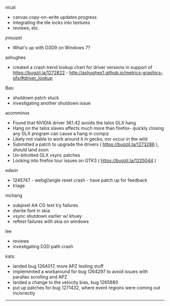 nical:
* canvas copy-on-write updates progress
* integrating the tile locks into textures
* reviews, etc.



jrmuizel
- What's up with D3D9 on Windows 7?



ashughes
* created a crash trend lookup chart for driver versions in support of https://bugzil.la/1272822 - http://ashughes1.github.io/metrics-graphics-gfx/#driver_lookup




Bas:
* shutdown patch stuck
* investigating another shutdown issue



acomminos
* Found that NVIDIA driver 361.42 avoids the talos GLX hang
* Hang on the talos slaves affects much more than firefox- quickly closing any GLX program can cause a hang in compiz
* Likely not viable to work around it in gecko, nor occur in the wild
* Submitted a patch to upgrade the drivers ( https://bugzil.la/1273286 ), should land soon
* Un-bitrotted GLX vsync patches
* Looking into firefox tour issues on GTK3 ( https://bugzil.la/1225044 )



edwin
* 1245747 - webgl/angle reset crash - have patch up for feedback
* triage



mchang
* subpixel AA CG text try failures
* dwrite font in skia
* vsync shutdown earlier w/ khuey
* reftest failures with skia on windows



lee
* reviews
* investigating D2D path crash



kats:
* landed bug 1264017, more APZ testing stuff
* implemented a workaround for bug 1264297 to avoid issues with parallax scrolling and APZ
* landed a change to the velocity bias, bug 1265880
* put up patches for bug 1271432, where event regions were coming out incorrectly

________________


